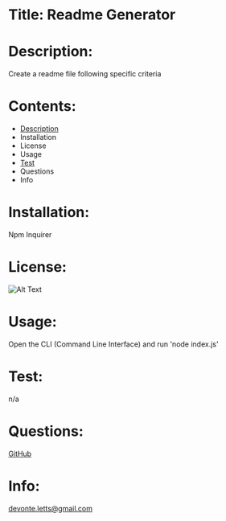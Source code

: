 # Title: Readme Generator

# Description: 
Create a readme file following specific criteria

# Contents: 
* [Description](readme.md#Description)
* Installation
* License
* Usage
* [Test](#Test)
* Questions
* Info

# Installation: 
Npm Inquirer

# License: 
![Alt Text](https://img.shields.io/badge/License-SPCE-blue)

# Usage:
Open the CLI (Command Line Interface) and run 'node index.js'

# Test:
n/a

# Questions: 
[GitHub](https://github.com/Duhhvonte)

# Info: 
devonte.letts@gmail.com

